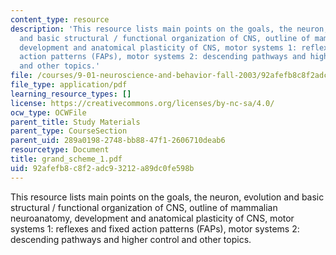 ```yaml
---
content_type: resource
description: 'This resource lists main points on the goals, the neuron, evolution
  and basic structural / functional organization of CNS, outline of mammalian neuroanatomy,
  development and anatomical plasticity of CNS, motor systems 1: reflexes and fixed
  action patterns (FAPs), motor systems 2: descending pathways and higher control
  and other topics.'
file: /courses/9-01-neuroscience-and-behavior-fall-2003/92afefb8c8f2adc93212a89dc0fe598b_grand_scheme_1.pdf
file_type: application/pdf
learning_resource_types: []
license: https://creativecommons.org/licenses/by-nc-sa/4.0/
ocw_type: OCWFile
parent_title: Study Materials
parent_type: CourseSection
parent_uid: 289a0198-2748-bb88-47f1-2606710deab6
resourcetype: Document
title: grand_scheme_1.pdf
uid: 92afefb8-c8f2-adc9-3212-a89dc0fe598b
---
```

This resource lists main points on the goals, the neuron, evolution and basic structural / functional organization of CNS, outline of mammalian neuroanatomy, development and anatomical plasticity of CNS, motor systems 1: reflexes and fixed action patterns (FAPs), motor systems 2: descending pathways and higher control and other topics.